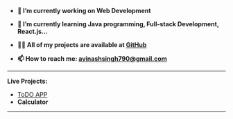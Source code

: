 

- **🔭 I’m currently working on Web Development**

- **🌱 I’m currently learning Java programming, Full-stack Development, React.js...**

- **👨‍💻 All of my projects are available at [GitHub](https://github.com/avinashsingh790)**

- **📫 How to reach me: avinashsingh790@gmail.com**

---

**Live Projects:**

- [ToDO APP](https://avinashsingh790.github.io/Todo-APP/)
- **Calculator**

---


